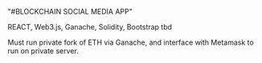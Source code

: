 "#BLOCKCHAIN SOCIAL MEDIA APP"

REACT, Web3.js, Ganache, Solidity, Bootstrap tbd

Must run private fork of ETH via Ganache, and interface with Metamask to run on private server.  

